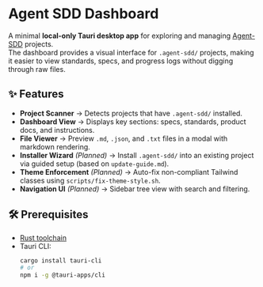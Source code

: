 # Agent SDD Dashboard

A minimal **local-only Tauri desktop app** for exploring and managing [Agent-SDD](../README.md) projects.  
The dashboard provides a visual interface for `.agent-sdd/` projects, making it easier to view standards, specs, and progress logs without digging through raw files.

## ✨ Features
- **Project Scanner** → Detects projects that have `.agent-sdd/` installed.  
- **Dashboard View** → Displays key sections: specs, standards, product docs, and instructions.  
- **File Viewer** → Preview `.md`, `.json`, and `.txt` files in a modal with markdown rendering.  
- **Installer Wizard** *(Planned)* → Install `.agent-sdd/` into an existing project via guided setup (based on `update-guide.md`).  
- **Theme Enforcement** *(Planned)* → Auto-fix non-compliant Tailwind classes using `scripts/fix-theme-style.sh`.  
- **Navigation UI** *(Planned)* → Sidebar tree view with search and filtering.  

## 🛠️ Prerequisites
- [Rust toolchain](https://rustup.rs)  
- Tauri CLI:  
  ```bash
  cargo install tauri-cli
  # or
  npm i -g @tauri-apps/cli

